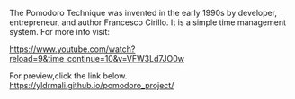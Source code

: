The Pomodoro Technique was invented in the early 1990s by developer, entrepreneur, and author Francesco Cirillo. It is a simple time management system. For more info visit:

https://www.youtube.com/watch?reload=9&time_continue=10&v=VFW3Ld7JO0w

For preview,click the link below.
https://yldrmali.github.io/pomodoro_project/
